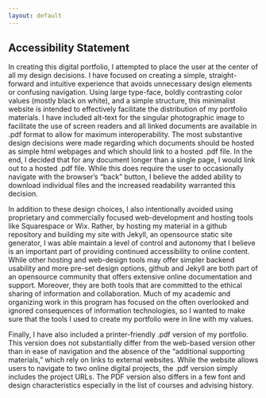 ```yaml
---
layout: default
---
```

## Accessibility Statement 

In creating this digital portfolio, I attempted to place the user at the center of all my design decisions. I have focused on creating a simple, straight-forward and intuitive experience that avoids unnecessary design elements or confusing navigation. Using large type-face, boldly contrasting color values (mostly black on white), and a simple structure, this minimalist website is intended to effectively facilitate the distribution of my portfolio materials. I have included alt-text for the singular photographic image to facilitate the use of screen readers and all linked documents are available in .pdf format to allow for maximum interoperability. The most substantive design decisions were made regarding which documents should be hosted as simple html webpages and which should link to a hosted .pdf file. In the end, I decided that for any document longer than a single page, I would link out to a hosted .pdf file. While this does require the user to occasionally navigate with the browser’s “back” button, I believe the added ability to download individual files and the increased readability warranted this decision.

In addition to these design choices, I also intentionally avoided using proprietary and commercially focused web-development and hosting tools like Squarespace or Wix. Rather, by hosting my material in a github repository and building my site with Jekyll, an opensource static site generator, I was able maintain a level of control and autonomy that I believe is an important part of providing continued accessibility to online content. While other hosting and web-design tools may offer simpler backend usability and more pre-set design options, github and Jekyll are both part of an opensource community that offers extensive online documentation and support. Moreover, they are both tools that are committed to the ethical sharing of information and collaboration. Much of my academic and organizing work in this program has focused on the often overlooked and ignored consequences of information technologies, so I wanted to make sure that the tools I used to create my portfolio were in line with my values.

Finally, I have also included a printer-friendly .pdf version of my portfolio. This version does not substantially differ from the web-based version other than in ease of navigation and the absence of the “additional supporting materials,” which rely on links to external websites. While the website allows users to navigate to two online digital projects, the .pdf version simply includes the project URLs. The PDF version also differs in a few font and design characteristics especially in the list of courses and advising history. 
